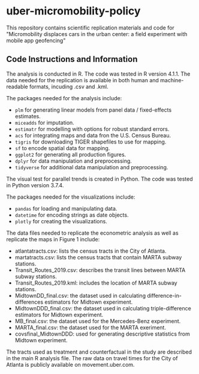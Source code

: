 # uber-micromobility-policy
This repository contains scientific replication materials and code for "Micromobility displaces cars in the urban center: a field experiment with mobile app geofencing"

## Code Instructions and Information

The analysis is conducted in R. The code was tested in R version 4.1.1. The data needed for the replication is available in both human and machine-readable formats, incuding .csv and .kml.

The packages needed for the analysis include:
- `plm` for generating linear models from panel data / fixed-effects estimates.
- `miceadds` for imputation.
- `estimatr` for modelling with options for robust standard errors.
- `acs` for integrating maps and data fron the U.S. Census Bureau. 
- `tigris` for downloading TIGER shapefiles to use for mapping.
- `sf` to encode spatial data for mapping.
- `ggplot2` for generating all production figures.
- `dplyr` for data manipulation and preprocessing. 
- `tidyverse` for additional data manipulation and preprocessing.

The visual test for parallel trends is created in Python. The code was tested in Python version 3.7.4. 

The packages needed for the visualizations include:
- `pandas` for loading and manipulating data.
- `datetime` for encoding strings as date objects.
- `plotly` for creating the visualizations.

The data files needed to replicate the econometric analysis as well as replicate the maps in Figure 1 include:
- atlantatracts.csv: lists the census tracts in the City of Atlanta.
- martatracts.csv: lists the census tracts that contain MARTA subway stations.
- Transit_Routes_2019.csv: describes the transit lines between MARTA subway stations.
- Transit_Routes_2019.kml: includes the location of MARTA subway stations.
- MidtownDD_final.csv: the dataset used in calculating difference-in-differences estimators for Midtown experiment.
- MidtownDDD_final.csv: the dataset used in calculating triple-difference estimators for Midtown experiment.
- MB_final.csv: the dataset used for the Mercedes-Benz experiment. 
- MARTA_final.csv: the dataset used for the MARTA exeriment.
- covsfinal_MidtownDDD: used for generating descriptive statistics from Midtown experiment.

The tracts used as treatment and counterfactual in the study are described in the main R analysis file. 
The raw data on travel times for the City of Atlanta is publicly available on movement.uber.com. 
